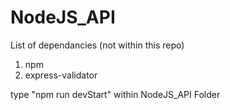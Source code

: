 # NodeJS_API

List of dependancies (not within this repo)

1. npm
2. express-validator

type "npm run devStart" within NodeJS_API Folder
